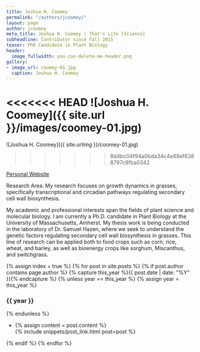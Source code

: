 ```yaml
---
title: Joshua H. Coomey
permalink: "/authors/jcoomey/"
layout: page
author: jcoomey
meta_title: Joshua H. Coomey | That's Life [Science]
subheadline: Contributor since Fall 2015
teaser: PhD Candidate in Plant Biology
header:
  image_fullwidth: you-can-delete-me-header.png
gallery:
- image_url: coomey-01.jpg
  caption: Joshua H. Coomey
---
```


<<<<<<< HEAD
![Joshua H. Coomey]({{ site.url }}/images/coomey-01.jpg)
=======
![Joshua H. Coomey]({{ site.urlimg }}/coomey-01.jpg)
>>>>>>> 8d4bc04f94a0bda34c4e89ef6388797c8fba0342

[Personal Website](http://www.bio.umass.edu/biology/hazen/)

Research Area: My research focuses on growth dynamics in grasses, specifically transcriptional and circadian pathways regulating secondary cell wall biosynthesis.

My academic and professional interests span the fields of plant science and molecular biology. I am currently a Ph.D. candidate in Plant Biology at the University of Massachusetts, Amherst. My thesis work is being conducted in the laboratory of Dr. Samuel Hazen, where we seek to understand the genetic factors regulating secondary cell wall biosynthesis in grasses. This line of research can be applied both to food crops such as corn, rice, wheat, and barley, as well as bioenergy crops like sorghum, Miscanthus, and switchgrass.


{% assign index = true %}
{% for post in site.posts %}
{% if post.author contains page.author %}
{% capture this_year %}{{ post.date | date: "%Y" }}{% endcapture %}
{% unless year == this_year %}
{% assign year = this_year %}
<h3>{{ year }}</h3>
{% endunless %}
<ul style="list-style-type:disc">
 <li> 
 {% assign content = post.content %} 
 <article>
 {% include snippets/post_link.html post=post %}
 </article>
 </li>
</ul>
{% endif %}
{% endfor %}
